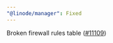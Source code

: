 ```yaml
---
"@linode/manager": Fixed
---
```


Broken firewall rules table ([#11109](https://github.com/linode/manager/pull/11109))
